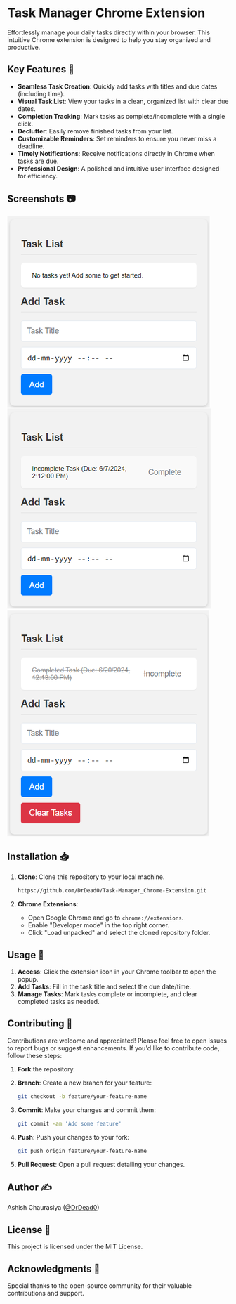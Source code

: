 # Task Manager Chrome Extension

Effortlessly manage your daily tasks directly within your browser. This intuitive Chrome extension is designed to help you stay organized and productive.

## Key Features 🚀
- **Seamless Task Creation**: Quickly add tasks with titles and due dates (including time).
- **Visual Task List**: View your tasks in a clean, organized list with clear due dates.
- **Completion Tracking**: Mark tasks as complete/incomplete with a single click.
- **Declutter**: Easily remove finished tasks from your list.
- **Customizable Reminders**: Set reminders to ensure you never miss a deadline.
- **Timely Notifications**: Receive notifications directly in Chrome when tasks are due.
- **Professional Design**: A polished and intuitive user interface designed for efficiency.

## Screenshots 📷
![Popup ](https://github.com/DrDead0/Task-Manager_Chrome-Extension/blob/main/images/Main%20Popup.png)<br>
![Popup with task](https://github.com/DrDead0/Task-Manager_Chrome-Extension/blob/main/images/incomplete%20.png)<br>
![Task After Completion](https://github.com/DrDead0/Task-Manager_Chrome-Extension/blob/main/images/complete%20Task.png)<br>

## Installation 📥
1. **Clone**: Clone this repository to your local machine.
   
    ```bash
    https://github.com/DrDead0/Task-Manager_Chrome-Extension.git
    ```
3. **Chrome Extensions**:
    - Open Google Chrome and go to `chrome://extensions`.
    - Enable "Developer mode" in the top right corner.
    - Click "Load unpacked" and select the cloned repository folder.

## Usage 🎯
1. **Access**: Click the extension icon in your Chrome toolbar to open the popup.
2. **Add Tasks**: Fill in the task title and select the due date/time.
3. **Manage Tasks**: Mark tasks complete or incomplete, and clear completed tasks as needed.

## Contributing 🤝
Contributions are welcome and appreciated! Please feel free to open issues to report bugs or suggest enhancements. If you'd like to contribute code, follow these steps:

1. **Fork** the repository.
2. **Branch**: Create a new branch for your feature:
   
    ```bash
    git checkout -b feature/your-feature-name
    ```
4. **Commit**: Make your changes and commit them:
   
    ```bash
    git commit -am 'Add some feature'
    ```
6. **Push**: Push your changes to your fork:
   
    ```bash
    git push origin feature/your-feature-name
    ```
8. **Pull Request**: Open a pull request detailing your changes.

## Author ✍️
Ashish Chaurasiya ([@DrDead0](https://github.com/DrDead0))

## License 📄
This project is licensed under the MIT License.

## Acknowledgments 🙏
Special thanks to the open-source community for their valuable contributions and support.
